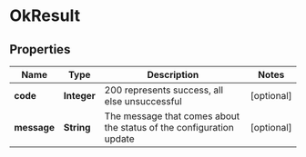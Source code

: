 

# OkResult

## Properties

Name | Type | Description | Notes
------------ | ------------- | ------------- | -------------
**code** | **Integer** | 200 represents success, all else unsuccessful |  [optional]
**message** | **String** | The message that comes about the status of the configuration update |  [optional]




